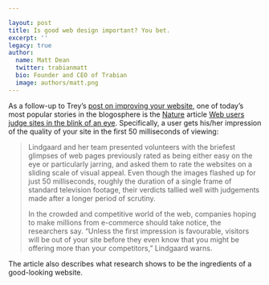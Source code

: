 ```yaml
---

layout: post
title: Is good web design important? You bet.
excerpt: ''
legacy: true
author:
  name: Matt Dean
  twitter: trabianmatt
  bio: Founder and CEO of Trabian
  image: authors/matt.png
---
```


<p>As a follow-up to Trey&#8217;s <a href='http://www.opensourcecu.com/articles/2006/01/16/improve-your-credit-union-website-in-10-steps'>post on improving your website</a>, one of today&#8217;s most popular stories in the blogosphere is the <a href='http://www.nature.com'>Nature</a> article <a href='http://www.nature.com/news/2006/060109/full/060109-13.html'>Web users judge sites in the blink of an eye</a>.  Specifically, a user gets his/her impression of the quality of your site in the first 50 milliseconds of viewing:</p>
<blockquote><p>Lindgaard and her team presented volunteers with the briefest glimpses of web pages previously rated as being either easy on the eye or particularly jarring, and asked them to rate the websites on a sliding scale of visual appeal. Even though the images flashed up for just 50 milliseconds, roughly the duration of a single frame of standard television footage, their verdicts tallied well with judgements made after a longer period of scrutiny.</p><p>In the crowded and competitive world of the web, companies hoping to make millions from e-commerce should take notice, the researchers say. &#8220;Unless the first impression is favourable, visitors will be out of your site before they even know that you might be offering more than your competitors,&#8221; Lindgaard warns.</p></blockquote>
<p>The article also describes what research shows to be the ingredients of a good-looking website.</p>